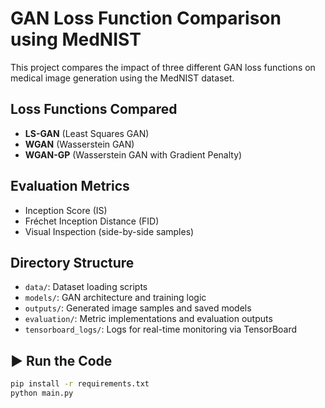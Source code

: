 # GAN Loss Function Comparison using MedNIST

This project compares the impact of three different GAN loss functions on medical image generation using the MedNIST dataset.

## Loss Functions Compared

- **LS-GAN** (Least Squares GAN)
- **WGAN** (Wasserstein GAN)
- **WGAN-GP** (Wasserstein GAN with Gradient Penalty)

## Evaluation Metrics

- Inception Score (IS)
- Fréchet Inception Distance (FID)
- Visual Inspection (side-by-side samples)

## Directory Structure

- `data/`: Dataset loading scripts
- `models/`: GAN architecture and training logic
- `outputs/`: Generated image samples and saved models
- `evaluation/`: Metric implementations and evaluation outputs
- `tensorboard_logs/`: Logs for real-time monitoring via TensorBoard

## ▶️ Run the Code

```bash
pip install -r requirements.txt
python main.py
